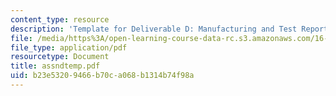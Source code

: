 ```yaml
---
content_type: resource
description: 'Template for Deliverable D: Manufacturing and Test Report.'
file: /media/https%3A/open-learning-course-data-rc.s3.amazonaws.com/16-810-engineering-design-and-rapid-prototyping-january-iap-2007/b23e53209466b70ca068b1314b74f98a_assndtemp.pdf
file_type: application/pdf
resourcetype: Document
title: assndtemp.pdf
uid: b23e5320-9466-b70c-a068-b1314b74f98a
---
```

